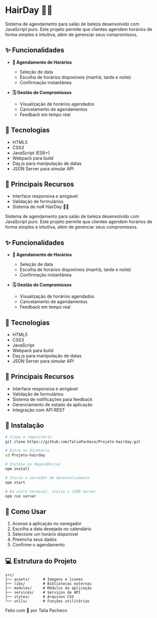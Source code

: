 # HairDay 💇‍♀️

Sistema de agendamento para salão de beleza desenvolvido com JavaScript puro. Este projeto permite que clientes agendem horários de forma simples e intuitiva, além de gerenciar seus compromissos.

## ✨ Funcionalidades

- **📅 Agendamento de Horários**
  - Seleção de data
  - Escolha de horários disponíveis (manhã, tarde e noite)
  - Confirmação instantânea

- **🗓️ Gestão de Compromissos**
  - Visualização de horários agendados
  - Cancelamento de agendamentos
  - Feedback em tempo real

## 🚀 Tecnologias

- HTML5
- CSS3
- JavaScript (ES6+)
- Webpack para build
- Day.js para manipulação de datas
- JSON Server para simular API

## 🎯 Principais Recursos

- Interface responsiva e amigável
- Validação de formulários
- Sistema de no# HairDay 💇‍♀️

Sistema de agendamento para salão de beleza desenvolvido com JavaScript puro. Este projeto permite que clientes agendem horários de forma simples e intuitiva, além de gerenciar seus compromissos.

## ✨ Funcionalidades

- **📅 Agendamento de Horários**
  - Seleção de data
  - Escolha de horários disponíveis (manhã, tarde e noite)
  - Confirmação instantânea

- **🗓️ Gestão de Compromissos**
  - Visualização de horários agendados
  - Cancelamento de agendamentos
  - Feedback em tempo real

## 🚀 Tecnologias

- HTML5
- CSS3
- JavaScript 
- Webpack para build
- Day.js para manipulação de datas
- JSON Server para simular API

## 🎯 Principais Recursos

- Interface responsiva e amigável
- Validação de formulários
- Sistema de notificações para feedback
- Gerenciamento de estado da aplicação
- Integração com API REST

## 🔧 Instalação

```bash
# Clone o repositório
git clone https://github.com/TaliaPacheco/Projeto-hairday.git

# Entre no diretório
cd Projeto-hairday

# Instale as dependências
npm install

# Inicie o servidor de desenvolvimento
npm start

# Em outro terminal, inicie o JSON Server
npm run server
```

## 📱 Como Usar

1. Acesse a aplicação no navegador
2. Escolha a data desejada no calendário
3. Selecione um horário disponível
4. Preencha seus dados
5. Confirme o agendamento

## 💻 Estrutura do Projeto

```
src/
├── assets/      # Imagens e ícones
├── libs/        # Bibliotecas externas
├── modules/     # Módulos da aplicação
├── services/    # Serviços de API
├── styles/      # Arquivos CSS
└── utils/       # Funções utilitárias
```

Feito com 💜 por Talia Pacheco


